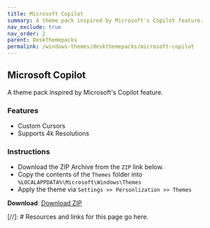 ```yaml
---
title: Microsoft Copilot
summary: A theme pack inspired by Microsoft's Copilot feature.
nav_exclude: true
nav_order: 2
parent: Deskthemepacks
permalink: /windows-themes/deskthemepacks/microsoft-copilot
---
```


## Microsoft Copilot
A theme pack inspired by Microsoft's Copilot feature.

### Features

- Custom Cursors
- Supports 4k Resolutions

### Instructions

- Download the ZIP Archive from the `ZIP` link below.
- Copy the contents of the `Themes` folder into `%LOCALAPPDATA%\Microsoft\Windows\Themes`
- Apply the theme via `Settings >> Personlization >> Themes`

**Download**: [Download ZIP] 

<!-- ////////////////////////////////////////////////////////////////////////////////////////////////////////////////////// -->

[//]: # Resources and links for this page go here.

[Download ZIP]: https://gitlab.com/the-back-room/deskthemepacks/sfw/copilot/-/archive/main/copilot-main.zip

<!-- ////////////////////////////////////////////////////////////////////////////////////////////////////////////////////// -->
